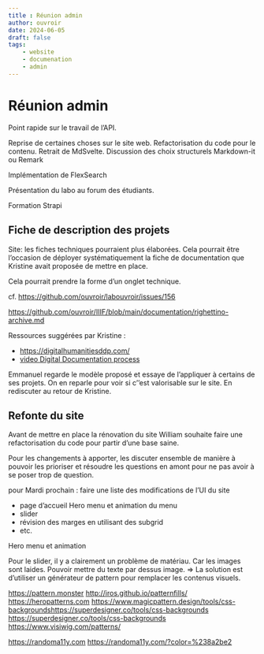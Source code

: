 ```yaml
---
title : Réunion admin 
author: ouvroir
date: 2024-06-05
draft: false
tags:
    - website
    - documenation
    - admin
---
```


# Réunion admin

Point rapide sur le travail de l’API.

Reprise de certaines choses sur le site web. Refactorisation du code pour le contenu. Retrait de MdSvelte. Discussion des choix structurels Markdown-it ou Remark

Implémentation de FlexSearch

Présentation du labo au forum des étudiants.

Formation Strapi

## Fiche de description des projets

Site: les fiches techniques pourraient plus élaborées. Cela pourrait être l’occasion de déployer systématiquement la fiche de documentation que Kristine avait proposée de mettre en place.

Cela pourrait prendre la forme d’un onglet technique. 

cf. https://github.com/ouvroir/labouvroir/issues/156

https://github.com/ouvroir/IIIF/blob/main/documentation/righettino-archive.md

Ressources suggérées par Kristine :
- https://digitalhumanitiesddp.com/
- [video Digital Documentation process](https://www.youtube.com/watch?v=-BtRZrUHZBg)


Emmanuel regarde le modèle proposé et essaye de l’appliquer à certains de ses projets. On en reparle pour voir si c’’est valorisable sur le site. En rediscuter au retour de Kristine.

## Refonte du site

Avant de mettre en place la rénovation du site William souhaite faire une refactorisation du code pour partir d’une base saine.

Pour les changements à apporter, les discuter ensemble de manière à pouvoir les prioriser et résoudre les questions en amont pour ne pas avoir à se poser trop de question.

pour Mardi prochain : faire une liste des modifications de l’UI du site

- page d’accueil Hero menu et animation du menu
- slider
- révision des marges en utilisant des subgrid
- etc.

Hero menu et animation

Pour le slider, il y a clairement un problème de matériau. Car les images sont laides. Pouvoir mettre du texte par dessus image. => La solution est d’utiliser un générateur de pattern pour remplacer les contenus visuels.

https://pattern.monster
http://iros.github.io/patternfills/
https://heropatterns.com
https://www.magicpattern.design/tools/css-backgroundshttps://superdesigner.co/tools/css-backgrounds
https://superdesigner.co/tools/css-backgrounds
https://www.visiwig.com/patterns/

https://randoma11y.com
https://randoma11y.com/?color=%238a2be2
